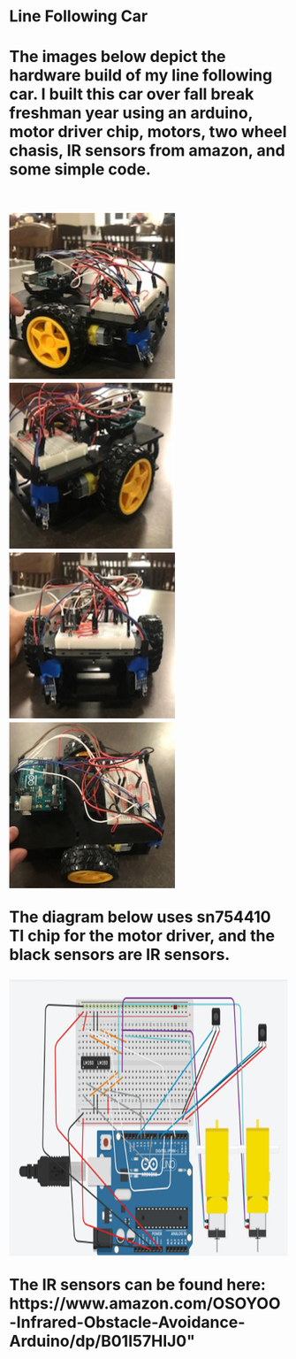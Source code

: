 <h1> Line Following Car <h1/>
  <p> The images below depict the hardware build of my line following car.
    I built this car over fall break freshman year using an arduino, motor
    driver chip, motors, two wheel chasis, IR sensors from amazon, and some simple code. </p>
<br/>
<img src= "car 1.png" alt = "car view 1" width="300" height= "300"/>
<img src = "car 2.png" alt = "car view 2" width="300" height= "300"/>
<br/>
<img src = "car 3.png" alt = "car view 2" width="300" height= "300"/>
<img src = "car4.png" alt = "car view 2" width="300" height= "300"/>
<br/>
<p> The diagram below uses sn754410 TI chip for the motor driver, and the black sensors are IR sensors. </p>
<img src = "Car Schematic.png" alt = "car view 2" width="750" height= "500"/>
<p> The IR sensors can be found here: https://www.amazon.com/OSOYOO-Infrared-Obstacle-Avoidance-Arduino/dp/B01I57HIJ0"
